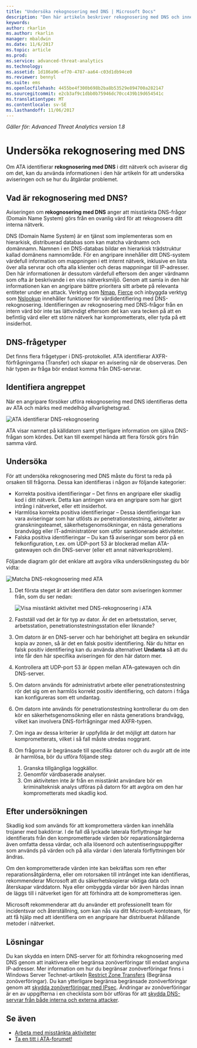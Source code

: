 ```yaml
---
title: "Undersöka rekognosering med DNS | Microsoft Docs"
description: "Den här artikeln beskriver rekognosering med DNS och innehåller instruktioner för hur du hanterar det här hotet när det identifieras av ATA."
keywords: 
author: rkarlin
ms.author: rkarlin
manager: mbaldwin
ms.date: 11/6/2017
ms.topic: article
ms.prod: 
ms.service: advanced-threat-analytics
ms.technology: 
ms.assetid: 1d186a96-ef70-4787-aa64-c03d1db94ce0
ms.reviewer: bennyl
ms.suite: ems
ms.openlocfilehash: 4455be4f300b698b2ba8b53529e894700a282147
ms.sourcegitcommit: e2cb3af9c1dbb0b75946dc70cc439b19d654541c
ms.translationtype: MT
ms.contentlocale: sv-SE
ms.lasthandoff: 11/06/2017
---
```

*Gäller för: Advanced Threat Analytics version 1.8*

# <a name="investigating-reconnaissance-using-dns"></a>Undersöka rekognosering med DNS

Om ATA identifierar **rekognosering med DNS** i ditt nätverk och aviserar dig om det, kan du använda informationen i den här artikeln för att undersöka aviseringen och se hur du åtgärdar problemet.

## <a name="what-is-reconnaissance-using-dns"></a>Vad är rekognosering med DNS?

Aviseringen om **rekognosering med DNS** anger att misstänkta DNS-frågor (Domain Name System) görs från en ovanlig värd för att rekognosera ditt interna nätverk.

DNS (Domain Name System) är en tjänst som implementeras som en hierarkisk, distribuerad databas som kan matcha värdnamn och domännamn. Namnen i en DNS-databas bildar en hierarkisk trädstruktur kallad domänens namnområde.
För en angripare innehåller ditt DNS-system värdefull information om mappningen i ett internt nätverk, inklusive en lista över alla servrar och ofta alla klienter och deras mappningar till IP-adresser. Den här informationen är dessutom värdefull eftersom den anger värdnamn som ofta är beskrivande i en viss nätverksmiljö. Genom att samla in den här informationen kan en angripare bättre prioritera sitt arbete på relevanta entiteter under en attack. Verktyg som [Nmap](https://nmap.org/), [Fierce](https://github.com/mschwager/fierce) och inbyggda verktyg som [Nslookup](https://technet.microsoft.com/library/cc725991(v=ws.11).aspx) innehåller funktioner för värdidentifiering med DNS-rekognosering.
Identifieringen av rekognosering med DNS-frågor från en intern värd bör inte tas lättvindigt eftersom det kan vara tecken på att en befintlig värd eller ett större nätverk har komprometterats, eller tyda på ett insiderhot.

## <a name="dns-query-types"></a>DNS-frågetyper

Det finns flera frågetyper i DNS-protokollet. ATA identifierar AXFR-förfrågningarna (Transfer) och skapar en avisering när de observeras. Den här typen av fråga bör endast komma från DNS-servrar.

## <a name="discovering-the-attack"></a>Identifiera angreppet

När en angripare försöker utföra rekognosering med DNS identifieras detta av ATA och märks med medelhög allvarlighetsgrad.

![ATA identifierar DNS-rekognosering](./media/dns-recon.png)
 
ATA visar namnet på källdatorn samt ytterligare information om själva DNS-frågan som kördes. Det kan till exempel hända att flera försök görs från samma värd.

## <a name="investigating"></a>Undersöka

För att undersöka rekognosering med DNS måste du först ta reda på orsaken till frågorna. Dessa kan identifieras i någon av följande kategorier: 
-   Korrekta positiva identifieringar – Det finns en angripare eller skadlig kod i ditt nätverk. Detta kan antingen vara en angripare som har gjort intrång i nätverket, eller ett insiderhot.
-   Harmlösa korrekta positiva identifieringar – Dessa identifieringar kan vara aviseringar som har utlösts av penetrationstestning, aktiviteter av granskningsteamet, säkerhetsgenomsökningar, en nästa generations brandvägg eller IT-administratörer som utför sanktionerade aktiviteter.
-   Falska positiva identifieringar – Du kan få aviseringar som beror på en felkonfiguration, t.ex. om UDP-port 53 är blockerad mellan ATA-gatewayen och din DNS-server (eller ett annat nätverksproblem).

Följande diagram gör det enklare att avgöra vilka undersökningssteg du bör vidta:

![Matcha DNS-rekognosering med ATA](./media/dns-recon-diagram.png)
 
1.  Det första steget är att identifiera den dator som aviseringen kommer från, som du ser nedan:
 
    ![Visa misstänkt aktivitet med DNS-rekognosering i ATA](./media/dns-recon.png)
2.  Fastställ vad det är för typ av dator. Är det en arbetsstation, server, arbetsstation, penetrationstestningsstation eller liknande?
3.  Om datorn är en DNS-server och har behörighet att begära en sekundär kopia av zonen, så är det en falsk positiv identifiering. När du hittar en falsk positiv identifiering kan du använda alternativet **Undanta** så att du inte får den här specifika aviseringen för den här datorn mer.
4. Kontrollera att UDP-port 53 är öppen mellan ATA-gatewayen och din DNS-server.
4.  Om datorn används för administrativt arbete eller penetrationstestning rör det sig om en harmlös korrekt positiv identifiering, och datorn i fråga kan konfigureras som ett undantag.
5.  Om datorn inte används för penetrationstestning kontrollerar du om den kör en säkerhetsgenomsökning eller en nästa generations brandvägg, vilket kan involvera DNS-förfrågningar med AXFR-typen.
6.  Om inga av dessa kriterier är uppfyllda är det möjligt att datorn har komprometterats, vilket i så fall måste utredas noggrant. 
7.  Om frågorna är begränsade till specifika datorer och du avgör att de inte är harmlösa, bör du utföra följande steg:
    1.  Granska tillgängliga loggkällor. 
    2.  Genomför värdbaserade analyser. 
    3.  Om aktiviteten inte är från en misstänkt användare bör en kriminalteknisk analys utföras på datorn för att avgöra om den har komprometterats med skadlig kod.

## <a name="post-investigation"></a>Efter undersökningen

Skadlig kod som används för att kompromettera värden kan innehålla trojaner med bakdörrar. I de fall då lyckade laterala förflyttningar har identifierats från den komprometterade värden bör reparationsåtgärderna även omfatta dessa värdar, och alla lösenord och autentiseringsuppgifter som används på värden och på alla värdar i den laterala förflyttningen bör ändras. 

Om den komprometterade värden inte kan bekräftas som ren efter reparationsåtgärderna, eller om rotorsaken till intrånget inte kan identifieras, rekommenderar Microsoft att du säkerhetskopierar viktiga data och återskapar värddatorn. Nya eller ombyggda värdar bör även härdas innan de läggs till i nätverket igen för att förhindra att de komprometteras igen. 

Microsoft rekommenderar att du använder ett professionellt team för incidentsvar och återställning, som kan nås via ditt Microsoft-kontoteam, för att få hjälp med att identifiera om en angripare har distribuerat ihållande metoder i nätverket.

## <a name="mitigation"></a>Lösningar

Du kan skydda en intern DNS-server för att förhindra rekognosering med DNS genom att inaktivera eller begränsa zonöverföringar till endast angivna IP-adresser. Mer information om hur du begränsar zonöverföringar finns i Windows Server Technet-artikeln [Restrict Zone Transfers](https://technet.microsoft.com/library/ee649273(v=ws.10).aspx) (Begränsa zonöverföringar). Du kan ytterligare begränsa begränsade zonöverföringar genom att [skydda zonöverföringar med IPsec](https://technet.microsoft.com/library/ee649192(v=ws.10).aspx). Ändringar av zonöverföringar är en av uppgifterna i en checklista som bör utföras för att [skydda DNS-servrar från både interna och externa attacker](https://technet.microsoft.com/library/cc770432(v=ws.11).aspx).



## <a name="see-also"></a>Se även
- [Arbeta med misstänkta aktiviteter](working-with-suspicious-activities.md)
- [Ta en titt i ATA-forumet!](https://social.technet.microsoft.com/Forums/security/home?forum=mata)

